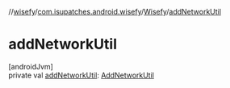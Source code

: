 //[wisefy](../../../index.md)/[com.isupatches.android.wisefy](../index.md)/[Wisefy](index.md)/[addNetworkUtil](add-network-util.md)

# addNetworkUtil

[androidJvm]\
private val [addNetworkUtil](add-network-util.md): [AddNetworkUtil](../../com.isupatches.android.wisefy.addnetwork/-add-network-util/index.md)
